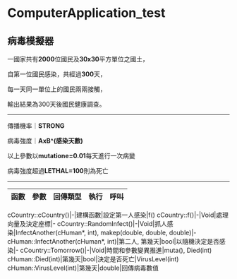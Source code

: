 # ComputerApplication_test
## **病毒模擬器**

一國家共有**2000**位國民及**30x30**平方單位之國土，  

自第一位國民感染，共經過**300**天，  

每一天同一單位上的國民兩兩接觸，  

輸出結果為300天後國民健康調查。  

----
   
傳播機率｜**STRONG**  

病毒強度｜**AxB^(感染天數)**   

以上參數以**mutatione=0.01**每天進行一次病變  

病毒強度超過**LETHAL=100**則為死亡  

---
函數|參數|回傳類型|執行|呼叫
----|----|----|----|----

cCountry::cCountry()|-|建構函數|設定第一人感染|f()
cCountry::f()|-|Void|處理向量及決定座標|-
cCountry::RandomInfect()|-|Void|抓人感染|InfectAnother(cHuman*, int), makep(double, double, double)|-
cHuman::InfectAnother(cHuman*, int)|第二人, 第幾天|bool|以隨機決定是否感染|-
cCountry::Tomorrow()|-|Void|時間和參數變異推進|muta(), Died(int)
cHuman::Died(int)|第幾天|bool|決定是否死亡|VirusLevel(int)
cHuman::VirusLevel(int)|第幾天|double|回傳病毒數值
